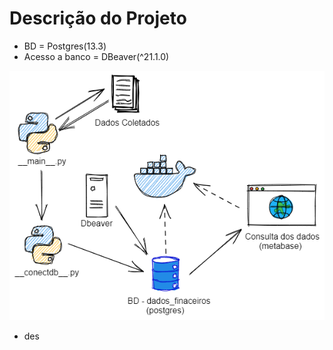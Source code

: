 
# Descrição do Projeto

- BD = Postgres(13.3)
- Acesso a banco = DBeaver(^21.1.0)

![ ](image\img01.png)

- des
